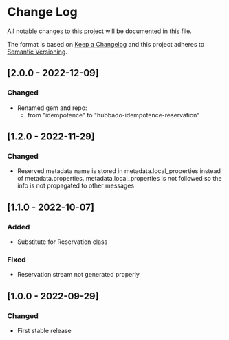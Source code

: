 # Change Log
All notable changes to this project will be documented in this file.

The format is based on [Keep a Changelog](http://keepachangelog.com/)
and this project adheres to [Semantic Versioning](http://semver.org/).

## [2.0.0 - 2022-12-09]
### Changed
- Renamed gem and repo:
  - from "idempotence" to "hubbado-idempotence-reservation"

## [1.2.0 - 2022-11-29]
### Changed
- Reserved metadata name is stored in metadata.local_properties
  instead of metadata.properties.
  metadata.local_properties is not followed so the info is not propagated to other messages
  

## [1.1.0 - 2022-10-07]
### Added
- Substitute for Reservation class

### Fixed
- Reservation stream not generated properly

## [1.0.0 - 2022-09-29]
### Changed
- First stable release
